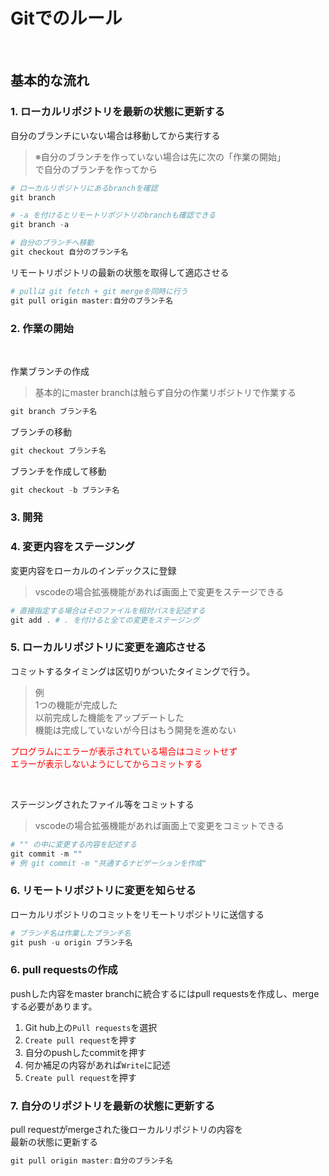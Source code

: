 # **Gitでのルール**

<br />

## 基本的な流れ


### 1. ローカルリポジトリを最新の状態に更新する

自分のブランチにいない場合は移動してから実行する
> ※自分のブランチを作っていない場合は先に次の「作業の開始」    
> で自分のブランチを作ってから

```powershell
# ローカルリポジトリにあるbranchを確認
git branch

# -a を付けるとリモートリポジトリのbranchも確認できる
git branch -a

# 自分のブランチへ移動
git checkout 自分のブランチ名
```

リモートリポジトリの最新の状態を取得して適応させる

```powershell
# pullは git fetch + git mergeを同時に行う
git pull origin master:自分のブランチ名
```

### 2. 作業の開始

<br />

作業ブランチの作成
>基本的にmaster branchは触らず自分の作業リポジトリで作業する

```powershell
git branch ブランチ名
```

ブランチの移動

```powershell
git checkout ブランチ名
```

ブランチを作成して移動

```powershell
git checkout -b ブランチ名
```

### 3. 開発

### 4. 変更内容をステージング

変更内容をローカルのインデックスに登録
> vscodeの場合拡張機能があれば画面上で変更をステージできる

```powershell
# 直接指定する場合はそのファイルを相対パスを記述する
git add . # . を付けると全ての変更をステージング
```

### 5. ローカルリポジトリに変更を適応させる

コミットするタイミングは区切りがついたタイミングで行う。    
>例   
> 1つの機能が完成した   
> 以前完成した機能をアップデートした    
> 機能は完成していないが今日はもう開発を進めない    

<font color=red>プログラムにエラーが表示されている場合はコミットせず    
エラーが表示しないようにしてからコミットする</font>

<br />

ステージングされたファイル等をコミットする
> vscodeの場合拡張機能があれば画面上で変更をコミットできる

```powershell
# "" の中に変更する内容を記述する
git commit -m ""
# 例 git commit -m "共通するナビゲーションを作成"
```

### 6. リモートリポジトリに変更を知らせる

ローカルリポジトリのコミットをリモートリポジトリに送信する

```powershell
# ブランチ名は作業したブランチ名
git push -u origin ブランチ名
```

### 6. pull requestsの作成

pushした内容をmaster branchに統合するにはpull requestsを作成し、mergeする必要があります。   

1. Git hub上の`Pull requests`を選択
2. `Create pull request`を押す
3. 自分のpushしたcommitを押す
3. 何か補足の内容があれば`Write`に記述
4. `Create pull request`を押す

### 7. 自分のリポジトリを最新の状態に更新する

pull requestがmergeされた後ローカルリポジトリの内容を   
最新の状態に更新する

```powershell
git pull origin master:自分のブランチ名
```